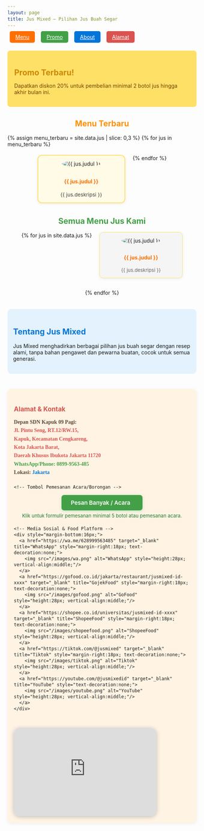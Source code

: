 ```yaml
---
layout: page
title: Jus Mixed – Pilihan Jus Buah Segar
---
```


<!-- Logo Halal di atas -->
<!-- Logo Halal Tanpa Border Kosong -->

<!-- Navigasi -->
<nav style="margin-bottom:28px;">
  <a href="#menu" style="padding:7px 15px; margin:0 6px; background:#ff6f00; color:#fff; border-radius:5px;">Menu</a>
  <a href="#promo" style="padding:7px 15px; margin:0 6px; background:#43a047; color:#fff; border-radius:5px;">Promo</a>
  <a href="#about" style="padding:7px 15px; margin:0 6px; background:#0275d8; color:#fff; border-radius:5px;">About</a>
  <a href="#alamat" style="padding:7px 15px; margin:0 6px; background:#d9534f; color:#fff; border-radius:5px;">Alamat</a>
</nav>

<!-- Section Promo -->
<div id="promo" style="background:#ffe066; padding:17px 18px; border-radius:7px; margin-bottom:32px;">
  <h2 style="color:#cc8800; margin-bottom:6px;">Promo Terbaru!</h2>
  <p style="color:#783b02;">Dapatkan diskon 20% untuk pembelian minimal 2 botol jus hingga akhir bulan ini.</p>
</div>

<!-- Section Menu Terbaru -->
<div id="menu-terbaru" style="margin-bottom:35px;">
  <h2 style="color:#ff9000; text-align:center;">Menu Terbaru</h2>
  <div style="display:flex; flex-wrap:wrap; justify-content:center; gap:20px;">
    {% assign menu_terbaru = site.data.jus | slice: 0,3 %}
    {% for jus in menu_terbaru %}
      <div style="width:210px; background:#fffbe6; border-radius:12px; border:2px solid #ffe066; box-shadow:0 2px 8px #eee; padding:13px 10px; text-align:center;">
        <img src="{{ jus.gambar }}" alt="{{ jus.judul }}" style="width:80px; height:80px; object-fit:cover; border-radius:50%; margin-bottom:10px;">
        <h4 style="color:#ff6f00;">{{ jus.judul }}</h4>
        <div style="color:#444; font-size:0.97em;">{{ jus.deskripsi }}</div>
      </div>
    {% endfor %}
  </div>
</div>

<!-- Section Semua Menu -->
<div id="menu" style="margin-bottom:35px;">
  <h2 style="color:#43a047; text-align:center;">Semua Menu Jus Kami</h2>
  <div style="display:flex; flex-wrap:wrap; justify-content:center; gap:20px;">
    {% for jus in site.data.jus %}
      <div style="width:200px; background:#f5f5f5; border-radius:10px; border:1px solid #ffe066; box-shadow:0 2px 8px #eee; padding:13px 10px; text-align:center; margin-bottom:10px;">
        <img src="{{ jus.gambar }}" alt="{{ jus.judul }}" style="width:65px; height:65px; border-radius:50%; margin-bottom:8px;">
        <h4 style="color:#ff6f00;">{{ jus.judul }}</h4>
        <div style="font-size:0.92em; color:#666;">{{ jus.deskripsi }}</div>
      </div>
    {% endfor %}
  </div>
</div>

<!-- Section About -->
<!-- Section About dengan Logo Halal Sejajar -->
<div id="about" style="margin-bottom:40px; background:#e3f2fd; border-radius:11px; padding:18px 15px; display:flex; align-items:center; gap:22px;">
  <div style="flex:1;">
    <h2 style="color:#0275d8;">Tentang Jus Mixed</h2>
    <p>Jus Mixed menghadirkan berbagai pilihan jus buah segar dengan resep alami, tanpa bahan pengawet dan pewarna buatan, cocok untuk semua generasi.</p>
  </div>
</div>


<!-- Section Alamat -->
<!-- Section Alamat dan Kontak -->
<!-- Section Alamat dan Kontak + Peta Google Maps -->
<div id="alamat" style="
  margin-bottom:33px;
  background:#fff3e3;
  border-radius:12px;
  padding:19px 17px;
  box-shadow:0 2px 8px #eee;
  display:flex;
  flex-wrap:wrap;
  gap:30px;
  align-items:flex-start;
">

  <!-- Alamat & Kontak -->
  <div style="flex:1; min-width:220px;">
    <h2 style="color:#d9534f; font-size:1.22em; margin-bottom:10px;">Alamat & Kontak</h2>
    <p style="font-size:1em; color:#5a4633; font-family:'Lora',serif; margin-bottom:18px; line-height:1.6; font-weight:600;">
      <b>Depan SDN Kapuk 09 Pagi:</b><br>
      <span style="color:#d9534f;">
        <a href="https://maps.google.com/?q=Jl.+Pintu+Seng,+RT.12%2FRW.15,+Kapuk,+Kecamatan+Cengkareng,+Kota+Jakarta+Barat,+Daerah+Khusus+Ibukota+Jakarta+11720" target="_blank" style="color:#d9534f; text-decoration:none;">
          Jl. Pintu Seng, RT.12/RW.15,<br>
          Kapuk, Kecamatan Cengkareng,<br>
          Kota Jakarta Barat,<br>
          Daerah Khusus Ibukota Jakarta 11720
        </a>
      </span>
      <br>
      <span style="color:#43a047;">
        WhatsApp/Phone:
        <a href="https://wa.me/628999563485" target="_blank" style="color:#43a047; text-decoration:none;">
          0899-9563-485
        </a>
      </span>
      <br>
      <span>
        Lokasi:
        <a href="https://www.google.com/search?q=DKI+Jakarta+Province" target="_blank" style="color:#0275d8; text-decoration:none;">
          Jakarta
        </a>
      </span>
    </p>

    <!-- Tombol Pemesanan Acara/Borongan -->
<div style="text-align:center; margin-bottom:18px;">
  <a href="https://forms.gle/vUqKaVUeP9Lcook88" target="_blank"
     style="display:inline-block; background:#43a047; color:#fff;
            font-weight:600; padding: 11px 25px; border-radius:7px;
            font-size:1.08em; box-shadow:0 2px 8px #b5e4c5;
            text-decoration:none; transition:.2s;">
    Pesan Banyak / Acara &nbsp;<i class="fas fa-calendar-check"></i>
  </a>
  <div style="font-size:0.92em; color:#227c2c; margin-top:7px;">
    Klik untuk formulir pemesanan minimal 5 botol atau pemesanan acara.
  </div>
</div>


    <!-- Media Sosial & Food Platform -->
    <div style="margin-bottom:16px;">
      <a href="https://wa.me/628999563485" target="_blank" title="WhatsApp" style="margin-right:18px; text-decoration:none;">
        <img src="/images/wa.png" alt="WhatsApp" style="height:28px; vertical-align:middle;"/>
      </a>
      <a href="https://gofood.co.id/jakarta/restaurant/jusmixed-id-xxxx" target="_blank" title="GojekFood" style="margin-right:18px; text-decoration:none;">
        <img src="/images/gofood.png" alt="GoFood" style="height:28px; vertical-align:middle;"/>
      </a>
      <a href="https://shopee.co.id/universitas/jusmixed-id-xxxx" target="_blank" title="ShopeeFood" style="margin-right:18px; text-decoration:none;">
        <img src="/images/shopeefood.png" alt="ShopeeFood" style="height:28px; vertical-align:middle;"/>
      </a>
      <a href="https://tiktok.com/@jusmixed" target="_blank" title="Tiktok" style="margin-right:18px; text-decoration:none;">
        <img src="/images/tiktok.png" alt="Tiktok" style="height:28px; vertical-align:middle;"/>
      </a>
      <a href="https://youtube.com/@jusmixedid" target="_blank" title="YouTube" style="text-decoration:none;">
        <img src="/images/youtube.png" alt="YouTube" style="height:28px; vertical-align:middle;"/>
      </a>
    </div>
  </div>

  <!-- Peta Google Maps -->
  <div style="min-width:240px; max-width:380px; flex:1; display:flex; justify-content:center;">
    <iframe
      src="https://www.google.com/maps/embed?pb=!1m18!1m12!1m3!1d3966.872476673503!2d106.73993007585969!3d-6.147824260265217!2m3!1f0!2f0!3f0!3m2!1i1024!2i768!4f13.1!3m3!1m2!1s0x2e69f7e6232c99af%3A0xfbe8ab5a40450aa7!2sSDN%20Kapuk%2009%20Pagi%2C%2010%20Petang!5e0!3m2!1sen!2sid!4v1761200595203!5m2!1sen!2sid"
      width="100%"
      height="235"
      style="border:0; border-radius:16px; box-shadow:0 2px 12px #bbb;"
      allowfullscreen=""
      loading="lazy"
      referrerpolicy="no-referrer-when-downgrade">
    </iframe>
  </div>

</div>



